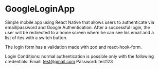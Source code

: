 # GoogleLoginApp

Simple mobile app using React Native that allows users to authenticate via email/password and Google Authentication.
After a successful login, the user will be redirected to a home screen where he can see his email and a list of ites with a switch button.

The login form has a validation made with zod and react-hook-form.

Login Conditions: normal authentication is possible only with the following credentials:
Email: test@gmail.com
Password: test123
